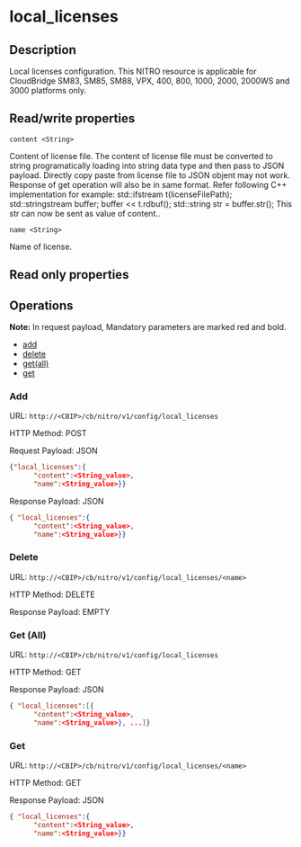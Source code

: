 # local_licenses

## Description

Local licenses configuration. This NITRO resource is applicable for CloudBridge SM83, SM85, SM88, VPX, 400, 800, 1000, 2000, 2000WS and 3000 platforms only.

## Read/write properties

`content <String>`

Content of license file. The content of license file must be converted to string programatically loading into string data type and then pass to JSON payload. Directly copy paste from license file to JSON objent may not work. Response of get operation will also be in same format. Refer following C++ implementation for example: std::ifstream t(licenseFilePath); std::stringstream buffer; buffer << t.rdbuf(); std::string str = buffer.str(); This str can now be sent as value of content..

`name <String>`

Name of license.

## Read only properties

## Operations

**Note:** In request payload, Mandatory parameters are marked red and bold.

* [add](#add)
* [delete](#delete)
* [get(all)](#getall)
* [get](#get)

### <a name="add">Add</a>

URL: `http://<CBIP>/cb/nitro/v1/config/local_licenses`

HTTP Method: POST

Request Payload: JSON

```json
{"local_licenses":{
      "content":<String_value>,
      "name":<String_value>}}
```

Response Payload: JSON

```json
{ "local_licenses":{
      "content":<String_value>,
      "name":<String_value>}}
```

### <a name="delete">Delete</a>

URL: `http://<CBIP>/cb/nitro/v1/config/local_licenses/<name>`

HTTP Method: DELETE

Response Payload: EMPTY

### <a name="getall">Get (All)</a>

URL: `http://<CBIP>/cb/nitro/v1/config/local_licenses`

HTTP Method: GET

Response Payload: JSON

```json
{ "local_licenses":[{
      "content":<String_value>,
      "name":<String_value>}, ...]}
```
### <a name="get">Get</a>

URL: `http://<CBIP>/cb/nitro/v1/config/local_licenses/<name>`

HTTP Method: GET

Response Payload: JSON

```json
{ "local_licenses":{
      "content":<String_value>,
      "name":<String_value>}}
```